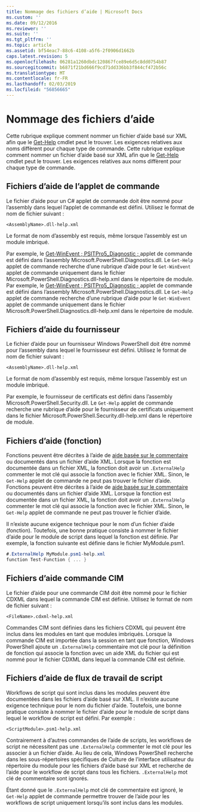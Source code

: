 ```yaml
---
title: Nommage des fichiers d’aide | Microsoft Docs
ms.custom: ''
ms.date: 09/12/2016
ms.reviewer: ''
ms.suite: ''
ms.tgt_pltfrm: ''
ms.topic: article
ms.assetid: bf54eac7-88c6-4108-a5f6-2f0906d1662b
caps.latest.revision: 5
ms.openlocfilehash: 06281a1260dbdc120867fce89e6d5c8dd0754b87
ms.sourcegitcommit: b6871f21bd666f9cd71dd336bb3f844cf472b56c
ms.translationtype: MT
ms.contentlocale: fr-FR
ms.lasthandoff: 02/03/2019
ms.locfileid: "56856665"
---
```

# <a name="naming-help-files"></a>Nommage des fichiers d’aide

Cette rubrique explique comment nommer un fichier d’aide basé sur XML afin que le [Get-Help](/powershell/module/Microsoft.PowerShell.Core/Get-Help) cmdlet peut le trouver. Les exigences relatives aux noms diffèrent pour chaque type de commande.
Cette rubrique explique comment nommer un fichier d’aide basé sur XML afin que le [Get-Help](/powershell/module/Microsoft.PowerShell.Core/Get-Help) cmdlet peut le trouver. Les exigences relatives aux noms diffèrent pour chaque type de commande.

## <a name="cmdlet-help-files"></a>Fichiers d’aide de l’applet de commande

Le fichier d’aide pour un C# applet de commande doit être nommé pour l’assembly dans lequel l’applet de commande est défini. Utilisez le format de nom de fichier suivant :

```
<AssemblyName>.dll-help.xml
```

Le format de nom d’assembly est requis, même lorsque l’assembly est un module imbriqué.

Par exemple, le [Get-WinEvent ; PSITPro5_Diagnostic ; ](/powershell/module/Microsoft.PowerShell.Diagnostics/Get-WinEvent) applet de commande est défini dans l’assembly Microsoft.PowerShell.Diagnostics.dll. Le `Get-Help` applet de commande recherche d’une rubrique d’aide pour le `Get-WinEvent` applet de commande uniquement dans le fichier Microsoft.PowerShell.Diagnostics.dll-help.xml dans le répertoire de module.
Par exemple, le [Get-WinEvent ; PSITPro5_Diagnostic ; ](/powershell/module/Microsoft.PowerShell.Diagnostics/Get-WinEvent) applet de commande est défini dans l’assembly Microsoft.PowerShell.Diagnostics.dll. Le `Get-Help` applet de commande recherche d’une rubrique d’aide pour le `Get-WinEvent` applet de commande uniquement dans le fichier Microsoft.PowerShell.Diagnostics.dll-help.xml dans le répertoire de module.

## <a name="provider-help-files"></a>Fichiers d’aide du fournisseur

Le fichier d’aide pour un fournisseur Windows PowerShell doit être nommé pour l’assembly dans lequel le fournisseur est défini. Utilisez le format de nom de fichier suivant :

```
<AssemblyName>.dll-help.xml
```

Le format de nom d’assembly est requis, même lorsque l’assembly est un module imbriqué.

Par exemple, le fournisseur de certificats est défini dans l’assembly Microsoft.PowerShell.Security.dll. Le `Get-Help` applet de commande recherche une rubrique d’aide pour le fournisseur de certificats uniquement dans le fichier Microsoft.PowerShell.Security.dll-help.xml dans le répertoire de module.

## <a name="function-help-files"></a>Fichiers d’aide (fonction)

Fonctions peuvent être décrites à l’aide de [aide basée sur le commentaire](/powershell/module/microsoft.powershell.core/about/about_comment_based_help) ou documentés dans un fichier d’aide XML. Lorsque la fonction est documentée dans un fichier XML, la fonction doit avoir un `.ExternalHelp` commenter le mot clé qui associe la fonction avec le fichier XML. Sinon, le `Get-Help` applet de commande ne peut pas trouver le fichier d’aide.
Fonctions peuvent être décrites à l’aide de [aide basée sur le commentaire](/powershell/module/microsoft.powershell.core/about/about_comment_based_help) ou documentés dans un fichier d’aide XML. Lorsque la fonction est documentée dans un fichier XML, la fonction doit avoir un `.ExternalHelp` commenter le mot clé qui associe la fonction avec le fichier XML. Sinon, le `Get-Help` applet de commande ne peut pas trouver le fichier d’aide.

Il n’existe aucune exigence technique pour le nom d’un fichier d’aide (fonction). Toutefois, une bonne pratique consiste à nommer le fichier d’aide pour le module de script dans lequel la fonction est définie. Par exemple, la fonction suivante est définie dans le fichier MyModule.psm1.

```csharp
#.ExternalHelp MyModule.psm1-help.xml
function Test-Function { ... }
```

## <a name="cim-command-help-files"></a>Fichiers d’aide commande CIM

Le fichier d’aide pour une commande CIM doit être nommé pour le fichier CDXML dans lequel la commande CIM est définie. Utilisez le format de nom de fichier suivant :

```
<FileName>.cdxml-help.xml
```

Commandes CIM sont définies dans les fichiers CDXML qui peuvent être inclus dans les modules en tant que modules imbriqués. Lorsque la commande CIM est importée dans la session en tant que fonction, Windows PowerShell ajoute un `.ExternalHelp` commentaire mot clé pour la définition de fonction qui associe la fonction avec un aide XML du fichier qui est nommé pour le fichier CDXML dans lequel la commande CIM est définie.

## <a name="script-workflow-help-files"></a>Fichiers d’aide de flux de travail de script

Workflows de script qui sont inclus dans les modules peuvent être documentées dans les fichiers d’aide basé sur XML. Il n’existe aucune exigence technique pour le nom du fichier d’aide. Toutefois, une bonne pratique consiste à nommer le fichier d’aide pour le module de script dans lequel le workflow de script est défini. Par exemple :

```
<ScriptModule>.psm1-help.xml
```

Contrairement à d’autres commandes de l’aide de scripts, les workflows de script ne nécessitent pas une `.ExternalHelp` commenter le mot clé pour les associer à un fichier d’aide. Au lieu de cela, Windows PowerShell recherche dans les sous-répertoires spécifiques de Culture de l’interface utilisateur du répertoire du module pour les fichiers d’aide basé sur XML et recherche de l’aide pour le workflow de script dans tous les fichiers. `.ExternalHelp` mot clé de commentaire sont ignorés.

Étant donné que le `.ExternalHelp` mot clé de commentaire est ignoré, le `Get-Help` applet de commande permettre trouver de l’aide pour les workflows de script uniquement lorsqu’ils sont inclus dans les modules.